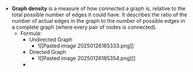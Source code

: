 - **Graph density** is a measure of how connected a graph is, relative to the total possible number of edges it could have. It describes the ratio of the number of actual edges in the graph to the number of possible edges in a complete graph (where every pair of nodes is connected).
	- Formula:
		- Undirected Graph
			- ![[Pasted image 20250126185333.png]]
		- Directed Graph
			- ![[Pasted image 20250126185354.png]]]
		- 